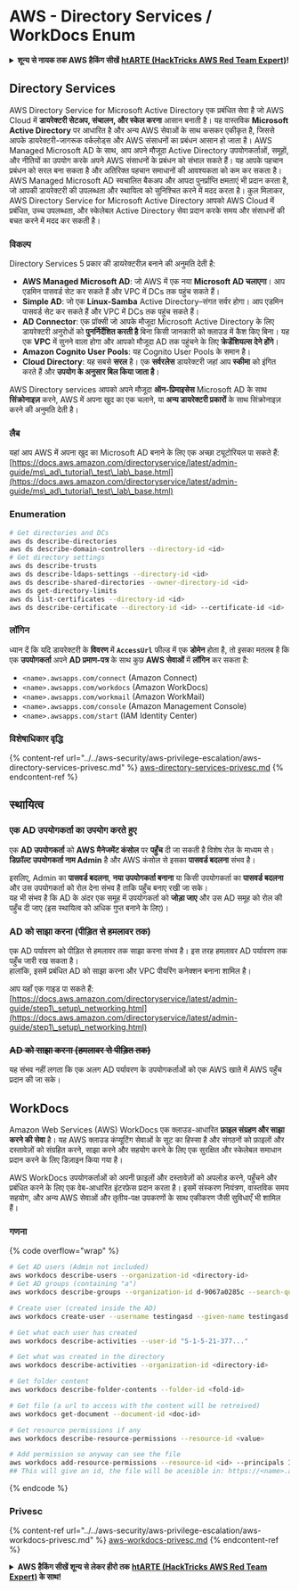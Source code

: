 # AWS - Directory Services / WorkDocs Enum

<details>

<summary><strong>शून्य से नायक तक AWS हैकिंग सीखें</strong> <a href="https://training.hacktricks.xyz/courses/arte"><strong>htARTE (HackTricks AWS Red Team Expert)</strong></a><strong>!</strong></summary>

HackTricks का समर्थन करने के अन्य तरीके:

* यदि आप चाहते हैं कि आपकी **कंपनी का विज्ञापन HackTricks में दिखाई दे** या **HackTricks को PDF में डाउनलोड करें**, तो [**सब्सक्रिप्शन प्लान्स**](https://github.com/sponsors/carlospolop) देखें!
* [**आधिकारिक PEASS & HackTricks स्वैग प्राप्त करें**](https://peass.creator-spring.com)
* [**The PEASS Family**](https://opensea.io/collection/the-peass-family) की खोज करें, हमारे विशेष [**NFTs**](https://opensea.io/collection/the-peass-family) का संग्रह
* 💬 [**Discord group**](https://discord.gg/hRep4RUj7f) में **शामिल हों** या [**telegram group**](https://t.me/peass) में या **Twitter** पर मुझे 🐦 [**@carlospolopm**](https://twitter.com/carlospolopm) **का अनुसरण करें**.
* **HackTricks** के [**github repos**](https://github.com/carlospolop/hacktricks) और [**HackTricks Cloud**](https://github.com/carlospolop/hacktricks-cloud) में PRs सबमिट करके अपनी हैकिंग ट्रिक्स साझा करें.

</details>

## Directory Services

AWS Directory Service for Microsoft Active Directory एक प्रबंधित सेवा है जो AWS Cloud में **डायरेक्टरी सेटअप, संचालन, और स्केल करना** आसान बनाती है। यह वास्तविक **Microsoft Active Directory** पर आधारित है और अन्य AWS सेवाओं के साथ कसकर एकीकृत है, जिससे आपके डायरेक्टरी-जागरूक वर्कलोड्स और AWS संसाधनों का प्रबंधन आसान हो जाता है। AWS Managed Microsoft AD के साथ, आप अपने मौजूदा Active Directory उपयोगकर्ताओं, समूहों, और नीतियों का उपयोग करके अपने AWS संसाधनों के प्रबंधन को संभाल सकते हैं। यह आपके पहचान प्रबंधन को सरल बना सकता है और अतिरिक्त पहचान समाधानों की आवश्यकता को कम कर सकता है। AWS Managed Microsoft AD स्वचालित बैकअप और आपदा पुनर्प्राप्ति क्षमताएं भी प्रदान करता है, जो आपकी डायरेक्टरी की उपलब्धता और स्थायित्व को सुनिश्चित करने में मदद करता है। कुल मिलाकर, AWS Directory Service for Microsoft Active Directory आपको AWS Cloud में प्रबंधित, उच्च उपलब्धता, और स्केलेबल Active Directory सेवा प्रदान करके समय और संसाधनों की बचत करने में मदद कर सकती है।

### विकल्प

Directory Services 5 प्रकार की डायरेक्टरीज़ बनाने की अनुमति देती है:

* **AWS Managed Microsoft AD**: जो AWS में एक नया **Microsoft AD चलाएगा**। आप एडमिन पासवर्ड सेट कर सकते हैं और VPC में DCs तक पहुंच सकते हैं।
* **Simple AD**: जो एक **Linux-Samba** Active Directory–संगत सर्वर होगा। आप एडमिन पासवर्ड सेट कर सकते हैं और VPC में DCs तक पहुंच सकते हैं।
* **AD Connector**: एक प्रॉक्सी जो आपके मौजूदा Microsoft Active Directory के लिए डायरेक्टरी अनुरोधों को **पुनर्निर्देशित करती है** बिना किसी जानकारी को क्लाउड में कैश किए बिना। यह एक **VPC** में सुनने वाला होगा और आपको मौजूदा AD तक पहुंचने के लिए **क्रेडेंशियल्स देने होंगे**।
* **Amazon Cognito User Pools**: यह Cognito User Pools के समान है।
* **Cloud Directory**: यह सबसे **सरल** है। एक **सर्वरलेस** डायरेक्टरी जहां आप **स्कीमा** को इंगित करते हैं और **उपयोग के अनुसार बिल किया जाता है**।

AWS Directory services आपको अपने मौजूदा **ऑन-प्रिमाइसेस** Microsoft AD के साथ **सिंक्रोनाइज़** करने, AWS में अपना खुद का एक चलाने, या **अन्य डायरेक्टरी प्रकारों** के साथ सिंक्रोनाइज़ करने की अनुमति देती है।

### लैब

यहां आप AWS में अपना खुद का Microsoft AD बनाने के लिए एक अच्छा ट्यूटोरियल पा सकते हैं: [https://docs.aws.amazon.com/directoryservice/latest/admin-guide/ms\_ad\_tutorial\_test\_lab\_base.html](https://docs.aws.amazon.com/directoryservice/latest/admin-guide/ms\_ad\_tutorial\_test\_lab\_base.html)

### Enumeration
```bash
# Get directories and DCs
aws ds describe-directories
aws ds describe-domain-controllers --directory-id <id>
# Get directory settings
aws ds describe-trusts
aws ds describe-ldaps-settings --directory-id <id>
aws ds describe-shared-directories --owner-directory-id <id>
aws ds get-directory-limits
aws ds list-certificates --directory-id <id>
aws ds describe-certificate --directory-id <id> --certificate-id <id>
```
### लॉगिन

ध्यान दें कि यदि डायरेक्टरी के **विवरण** में **`AccessUrl`** फील्ड में एक **डोमेन** होता है, तो इसका मतलब है कि एक **उपयोगकर्ता** अपने **AD प्रमाण-पत्र** के साथ कुछ **AWS सेवाओं** में **लॉगिन** कर सकता है:

* `<name>.awsapps.com/connect` (Amazon Connect)
* `<name>.awsapps.com/workdocs` (Amazon WorkDocs)
* `<name>.awsapps.com/workmail` (Amazon WorkMail)
* `<name>.awsapps.com/console` (Amazon Management Console)
* `<name>.awsapps.com/start` (IAM Identity Center)

### विशेषाधिकार वृद्धि

{% content-ref url="../../aws-security/aws-privilege-escalation/aws-directory-services-privesc.md" %}
[aws-directory-services-privesc.md](../../aws-security/aws-privilege-escalation/aws-directory-services-privesc.md)
{% endcontent-ref %}

## स्थायित्व

### एक AD उपयोगकर्ता का उपयोग करते हुए

एक **AD उपयोगकर्ता** को **AWS मैनेजमेंट कंसोल** पर **पहुँच** दी जा सकती है विशेष रोल के माध्यम से। **डिफ़ॉल्ट उपयोगकर्ता नाम Admin** है और AWS कंसोल से इसका **पासवर्ड बदलना** संभव है।

इसलिए, Admin का **पासवर्ड बदलना**, **नया उपयोगकर्ता बनाना** या किसी उपयोगकर्ता का **पासवर्ड बदलना** और उस उपयोगकर्ता को रोल देना संभव है ताकि पहुँच बनाए रखी जा सके।\
यह भी संभव है कि AD के अंदर एक समूह में उपयोगकर्ता को **जोड़ा जाए** और उस AD समूह को रोल की पहुँच दी जाए (इस स्थायित्व को अधिक गुप्त बनाने के लिए)।

### AD को साझा करना (पीड़ित से हमलावर तक)

एक AD पर्यावरण को पीड़ित से हमलावर तक साझा करना संभव है। इस तरह हमलावर AD पर्यावरण तक पहुँच जारी रख सकता है।\
हालांकि, इसमें प्रबंधित AD को साझा करना और VPC पीयरिंग कनेक्शन बनाना शामिल है।

आप यहाँ एक गाइड पा सकते हैं: [https://docs.aws.amazon.com/directoryservice/latest/admin-guide/step1\_setup\_networking.html](https://docs.aws.amazon.com/directoryservice/latest/admin-guide/step1\_setup\_networking.html)

### ~~AD को साझा करना (हमलावर से पीड़ित तक)~~

यह संभव नहीं लगता कि एक अलग AD पर्यावरण के उपयोगकर्ताओं को एक AWS खाते में AWS पहुँच प्रदान की जा सके।

## WorkDocs

Amazon Web Services (AWS) WorkDocs एक क्लाउड-आधारित **फ़ाइल संग्रहण और साझा करने की सेवा** है। यह AWS क्लाउड कंप्यूटिंग सेवाओं के सूट का हिस्सा है और संगठनों को फ़ाइलों और दस्तावेज़ों को संग्रहित करने, साझा करने और सहयोग करने के लिए एक सुरक्षित और स्केलेबल समाधान प्रदान करने के लिए डिज़ाइन किया गया है।

AWS WorkDocs उपयोगकर्ताओं को अपनी फ़ाइलों और दस्तावेज़ों को अपलोड करने, पहुँचने और प्रबंधित करने के लिए एक वेब-आधारित इंटरफ़ेस प्रदान करता है। इसमें संस्करण नियंत्रण, वास्तविक समय सहयोग, और अन्य AWS सेवाओं और तृतीय-पक्ष उपकरणों के साथ एकीकरण जैसी सुविधाएँ भी शामिल हैं।

### गणना

{% code overflow="wrap" %}
```bash
# Get AD users (Admin not included)
aws workdocs describe-users --organization-id <directory-id>
# Get AD groups (containing "a")
aws workdocs describe-groups --organization-id d-9067a0285c --search-query a

# Create user (created inside the AD)
aws workdocs create-user --username testingasd --given-name testingasd --surname testingasd --password <password> --email-address name@directory.domain --organization-id <directory-id>

# Get what each user has created
aws workdocs describe-activities --user-id "S-1-5-21-377..."

# Get what was created in the directory
aws workdocs describe-activities --organization-id <directory-id>

# Get folder content
aws workdocs describe-folder-contents --folder-id <fold-id>

# Get file (a url to access with the content will be retreived)
aws workdocs get-document --document-id <doc-id>

# Get resource permissions if any
aws workdocs describe-resource-permissions --resource-id <value>

# Add permission so anyway can see the file
aws workdocs add-resource-permissions --resource-id <id> --principals Id=anonymous,Type=ANONYMOUS,Role=VIEWER
## This will give an id, the file will be acesible in: https://<name>.awsapps.com/workdocs/index.html#/share/document/<id>
```
{% endcode %}

### Privesc

{% content-ref url="../../aws-security/aws-privilege-escalation/aws-workdocs-privesc.md" %}
[aws-workdocs-privesc.md](../../aws-security/aws-privilege-escalation/aws-workdocs-privesc.md)
{% endcontent-ref %}

<details>

<summary><strong>AWS हैकिंग सीखें शून्य से लेकर हीरो तक</strong> <a href="https://training.hacktricks.xyz/courses/arte"><strong>htARTE (HackTricks AWS Red Team Expert)</strong></a><strong> के साथ!</strong></summary>

HackTricks का समर्थन करने के अन्य तरीके:

* यदि आप चाहते हैं कि आपकी **कंपनी का विज्ञापन HackTricks में दिखाई दे** या **HackTricks को PDF में डाउनलोड करें**, तो [**सब्सक्रिप्शन प्लान्स**](https://github.com/sponsors/carlospolop) देखें!
* [**आधिकारिक PEASS & HackTricks स्वैग**](https://peass.creator-spring.com) प्राप्त करें
* [**The PEASS Family**](https://opensea.io/collection/the-peass-family) की खोज करें, हमारा विशेष [**NFTs**](https://opensea.io/collection/the-peass-family) संग्रह
* 💬 [**Discord समूह**](https://discord.gg/hRep4RUj7f) में **शामिल हों** या [**telegram समूह**](https://t.me/peass) में या **Twitter** 🐦 पर **मुझे फॉलो** करें [**@carlospolopm**](https://twitter.com/carlospolopm)**.**
* **HackTricks** के [**github repos**](https://github.com/carlospolop/hacktricks) और [**HackTricks Cloud**](https://github.com/carlospolop/hacktricks-cloud) में PRs सबमिट करके अपनी हैकिंग ट्रिक्स साझा करें.

</details>
